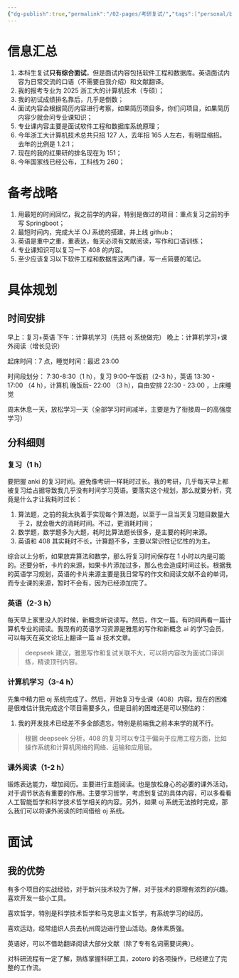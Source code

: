 ```yaml
---
{"dg-publish":true,"permalink":"/02-pages/考研复试/","tags":["personal/blog","personal/规划"]}
---
```


# 信息汇总
1. 本科生复试**只有综合面试**，但是面试内容包括软件工程和数据库。英语面试内容为日常交流的口语（不需要自我介绍）和文献翻译。
2. 我的报考专业为 2025 浙工大的计算机技术（专硕）；
3. 我的初试成绩排名靠后，几乎是倒数；
4. 面试内容会根据简历内容进行考察，如果简历项目多，你们问项目，如果简历内容少就会问专业课知识；
5. 专业课内容主要是面试软件工程和数据库系统原理；
6. 今年浙工大计算机技术总共只招 127 人，去年招 165 人左右，有明显缩招。去年的比例是 1.2:1；
7. 现在的我的红果研的排名现在为 151；
8. 今年国家线已经公布，工科线为 260；
# 备考战略
1. 用最短的时间回忆，我之前学的内容，特别是做过的项目：重点复习之前的手写 Springboot；
2. 最短时间内，完成大半 OJ 系统的搭建，并上线 github；
3. 英语是重中之重，重表达，每天必须有文献阅读，写作和口语训练；
4. 专业课知识可以复习一下 408 的内容。
5. 至少应该复习以下软件工程和数据库这两门课，写一点简要的笔记。
# 具体规划
## 时间安排
早上：复习+英语
下午：计算机学习（先把 oj 系统做完）
晚上：计算机学习+课外阅读（增长见识）

起床时间：7 点，睡觉时间：最迟 23:00

时间段划分：
7:30-8:30（1 h），复习
9:00-午饭前（2-3 h），英语
13:30 - 17:00 （4 h），计算机
晚饭后- 22:00 （3 h），自由安排
22:30 - 23:00 ，上床睡觉

周末休息一天，放松学习一天（全部学习时间减半，主要是为了衔接周一的高强度学习）
## 分科细则
### 复习（1 h）
要把握 anki 的复习时间。避免像考研一样耗时过长。我的考研，几乎每天早上都被复习给占据导致我几乎没有时间学习英语。要落实这个规划，那么就要分析，究竟是什么才让我耗时过长：
1. 算法题，之前的我太执着于实现每个算法题，以至于一旦当天复习题目数量大于 2，就会极大的消耗时间。不过，更消耗时间；
2. 数学题，数学题多为大题，耗时比算法题长很多，是主要的耗时来源。
3. 英语和 408 其实耗时不长，计算题不多，主要以常识性记忆性的为主。

综合以上分析，如果放弃算法和数学，那么将复习时间保存在 1 小时以内是可能的。还要分析，卡片的来源，如果卡片添加过多，那么也会造成时间过长。根据我的英语学习规划，英语的卡片来源主要是我日常写的作文和阅读文献不会的单词，而专业课的来源，暂时不会有，因为已经添加完了。
### 英语（2-3 h）
每天早上家里没人的时候，新概念听说读写。然后，作文一篇。有时间再看一篇计算机专业的阅读。我现有的英语学习资源是雅思的写作和新概念 ai 的学习会员，可以每天在英文论坛上翻译一篇 ai 技术文章。

> deepseek 建议，雅思写作和复试关联不大，可以将内容改为面试口译训练，精读顶刊内容。
### 计算机学习（3-4 h）
先集中精力把 oj 系统完成了。然后，开始复习专业课（408）内容。现在的困难是很难估计我完成这个项目需要多久，但是目前的困难还是可以预估的：
1. 我的开发技术已经差不多全部遗忘，特别是前端我之前本来学的就不行。

> 根据 deepseek 分析，408 的复习可以专注于偏向于应用工程方面，比如操作系统和计算机网络的网络、运输和应用层。
### 课外阅读（1-2 h）
锻炼表达能力，增加阅历。主要进行主题阅读。也是放松身心的必要的课外活动，对于调节状态有重要的作用。主要学习哲学，考虑到复试的具体内容，可以多看看人工智能哲学和科学技术哲学相关的内容。另外，如果 oj 系统无法按时完成，那么我们可以将课外阅读的时间借给 oj 系统。
# 面试
## 我的优势
有多个项目的实战经验，对于新兴技术较为了解，对于技术的原理有浓烈的兴趣。喜欢开发一些小工具。

喜欢哲学，特别是科学技术哲学和马克思主义哲学，有系统学习的经历。

喜欢运动，经常组织人员去杭州周边进行登山活动。身体素质强。

英语好，可以不借助翻译阅读大部分文献（除了专有名词需要词典）。

对科研流程有一定了解，熟练掌握科研工具，zotero 的各项操作，已经建立了完整的工作流。